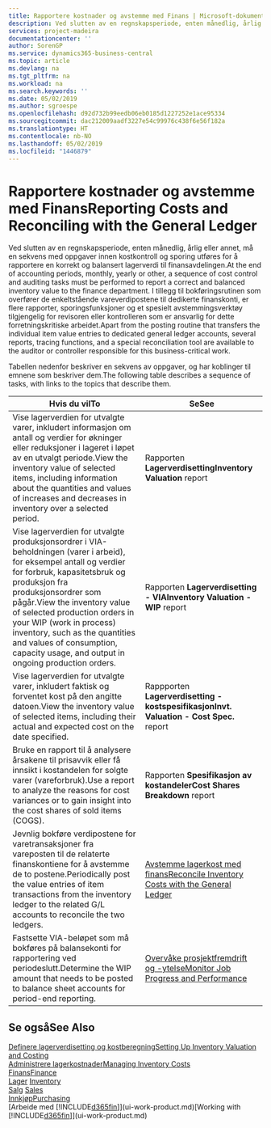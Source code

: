 ```yaml
---
title: Rapportere kostnader og avstemme med Finans | Microsoft-dokumentasjon
description: Ved slutten av en regnskapsperiode, enten månedlig, årlig eller annet, må en sekvens med oppgaver innen kostkontroll og sporing utføres for å rapportere en korrekt og balansert lagerverdi til finansavdelingen. I tillegg til bokføringsrutinen som overfører de enkeltstående vareverdipostene til dedikerte finanskonti, er flere rapporter, sporingsfunksjoner og et spesielt avstemmingsverktøy tilgjengelig for revisoren eller kontrolleren som er ansvarlig for dette forretningskritiske arbeidet.
services: project-madeira
documentationcenter: ''
author: SorenGP
ms.service: dynamics365-business-central
ms.topic: article
ms.devlang: na
ms.tgt_pltfrm: na
ms.workload: na
ms.search.keywords: ''
ms.date: 05/02/2019
ms.author: sgroespe
ms.openlocfilehash: d92d732b99eedb06eb0185d1227252e1ace95334
ms.sourcegitcommit: dac212009aadf3227e54c99976c438f6e56f182a
ms.translationtype: HT
ms.contentlocale: nb-NO
ms.lasthandoff: 05/02/2019
ms.locfileid: "1446879"
---
```

# <a name="reporting-costs-and-reconciling-with-the-general-ledger"></a><span data-ttu-id="bb001-104">Rapportere kostnader og avstemme med Finans</span><span class="sxs-lookup"><span data-stu-id="bb001-104">Reporting Costs and Reconciling with the General Ledger</span></span>
<span data-ttu-id="bb001-105">Ved slutten av en regnskapsperiode, enten månedlig, årlig eller annet, må en sekvens med oppgaver innen kostkontroll og sporing utføres for å rapportere en korrekt og balansert lagerverdi til finansavdelingen.</span><span class="sxs-lookup"><span data-stu-id="bb001-105">At the end of accounting periods, monthly, yearly or other, a sequence of cost control and auditing tasks must be performed to report a correct and balanced inventory value to the finance department.</span></span> <span data-ttu-id="bb001-106">I tillegg til bokføringsrutinen som overfører de enkeltstående vareverdipostene til dedikerte finanskonti, er flere rapporter, sporingsfunksjoner og et spesielt avstemmingsverktøy tilgjengelig for revisoren eller kontrolleren som er ansvarlig for dette forretningskritiske arbeidet.</span><span class="sxs-lookup"><span data-stu-id="bb001-106">Apart from the posting routine that transfers the individual item value entries to dedicated general ledger accounts, several reports, tracing functions, and a special reconciliation tool are available to the auditor or controller responsible for this business-critical work.</span></span>  

 <span data-ttu-id="bb001-107">Tabellen nedenfor beskriver en sekvens av oppgaver, og har koblinger til emnene som beskriver dem.</span><span class="sxs-lookup"><span data-stu-id="bb001-107">The following table describes a sequence of tasks, with links to the topics that describe them.</span></span>   

|<span data-ttu-id="bb001-108">**Hvis du vil**</span><span class="sxs-lookup"><span data-stu-id="bb001-108">**To**</span></span>|<span data-ttu-id="bb001-109">**Se**</span><span class="sxs-lookup"><span data-stu-id="bb001-109">**See**</span></span>|  
|------------|-------------|  
|<span data-ttu-id="bb001-110">Vise lagerverdien for utvalgte varer, inkludert informasjon om antall og verdier for økninger eller reduksjoner i lageret i løpet av en utvalgt periode.</span><span class="sxs-lookup"><span data-stu-id="bb001-110">View the inventory value of selected items, including information about the quantities and values of increases and decreases in inventory over a selected period.</span></span>|<span data-ttu-id="bb001-111">Rapporten **Lagerverdisetting**</span><span class="sxs-lookup"><span data-stu-id="bb001-111">**Inventory Valuation** report</span></span>|  
|<span data-ttu-id="bb001-112">Vise lagerverdien for utvalgte produksjonsordrer i VIA-beholdningen (varer i arbeid), for eksempel antall og verdier for forbruk, kapasitetsbruk og produksjon fra produksjonsordrer som pågår.</span><span class="sxs-lookup"><span data-stu-id="bb001-112">View the inventory value of selected production orders in your WIP (work in process) inventory, such as the quantities and values of consumption, capacity usage, and output in ongoing production orders.</span></span>|<span data-ttu-id="bb001-113">Rapporten **Lagerverdisetting - VIA**</span><span class="sxs-lookup"><span data-stu-id="bb001-113">**Inventory Valuation - WIP** report</span></span>|  
|<span data-ttu-id="bb001-114">Vise lagerverdien for utvalgte varer, inkludert faktisk og forventet kost på den angitte datoen.</span><span class="sxs-lookup"><span data-stu-id="bb001-114">View the inventory value of selected items, including their actual and expected cost on the date specified.</span></span>|<span data-ttu-id="bb001-115">Rappporten **Lagerverdisetting - kostspesifikasjon**</span><span class="sxs-lookup"><span data-stu-id="bb001-115">**Invt. Valuation - Cost Spec.** report</span></span>|  
|<span data-ttu-id="bb001-116">Bruke en rapport til å analysere årsakene til prisavvik eller få innsikt i kostandelen for solgte varer (vareforbruk).</span><span class="sxs-lookup"><span data-stu-id="bb001-116">Use a report to analyze the reasons for cost variances or to gain insight into the cost shares of sold items (COGS).</span></span>|<span data-ttu-id="bb001-117">Rapporten **Spesifikasjon av kostandeler**</span><span class="sxs-lookup"><span data-stu-id="bb001-117">**Cost Shares Breakdown** report</span></span>|  
|<span data-ttu-id="bb001-118">Jevnlig bokføre verdipostene for varetransaksjoner fra vareposten til de relaterte finanskontiene for å avstemme de to postene.</span><span class="sxs-lookup"><span data-stu-id="bb001-118">Periodically post the value entries of item transactions from the inventory ledger to the related G/L accounts to reconcile the two ledgers.</span></span>|[<span data-ttu-id="bb001-119">Avstemme lagerkost med finans</span><span class="sxs-lookup"><span data-stu-id="bb001-119">Reconcile Inventory Costs with the General Ledger</span></span>](finance-how-to-post-inventory-costs-to-the-general-ledger.md)|  
|<span data-ttu-id="bb001-120">Fastsette VIA-beløpet som må bokføres på balansekonti for rapportering ved periodeslutt.</span><span class="sxs-lookup"><span data-stu-id="bb001-120">Determine the WIP amount that needs to be posted to balance sheet accounts for period-end reporting.</span></span>|[<span data-ttu-id="bb001-121">Overvåke prosjektfremdrift og -ytelse</span><span class="sxs-lookup"><span data-stu-id="bb001-121">Monitor Job Progress and Performance</span></span>](projects-how-monitor-progress-performance.md)|

## <a name="see-also"></a><span data-ttu-id="bb001-122">Se også</span><span class="sxs-lookup"><span data-stu-id="bb001-122">See Also</span></span>  
[<span data-ttu-id="bb001-123">Definere lagerverdisetting og kostberegning</span><span class="sxs-lookup"><span data-stu-id="bb001-123">Setting Up Inventory Valuation and Costing</span></span>](finance-set-up-inventory-valuation-and-costing.md)  
[<span data-ttu-id="bb001-124">Administrere lagerkostnader</span><span class="sxs-lookup"><span data-stu-id="bb001-124">Managing Inventory Costs</span></span>](finance-manage-inventory-costs.md)  
[<span data-ttu-id="bb001-125">Finans</span><span class="sxs-lookup"><span data-stu-id="bb001-125">Finance</span></span>](finance.md)  
<span data-ttu-id="bb001-126">[Lager](inventory-manage-inventory.md) </span><span class="sxs-lookup"><span data-stu-id="bb001-126">[Inventory](inventory-manage-inventory.md) </span></span>  
<span data-ttu-id="bb001-127">[Salg](sales-manage-sales.md) </span><span class="sxs-lookup"><span data-stu-id="bb001-127">[Sales](sales-manage-sales.md) </span></span>  
[<span data-ttu-id="bb001-128">Innkjøp</span><span class="sxs-lookup"><span data-stu-id="bb001-128">Purchasing</span></span>](purchasing-manage-purchasing.md)  
<span data-ttu-id="bb001-129">[Arbeide med [!INCLUDE[d365fin](includes/d365fin_md.md)]](ui-work-product.md)</span><span class="sxs-lookup"><span data-stu-id="bb001-129">[Working with [!INCLUDE[d365fin](includes/d365fin_md.md)]](ui-work-product.md)</span></span>
